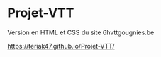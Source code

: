 # Projet-VTT
 Version en HTML et CSS du site 6hvttgougnies.be 

https://teriak47.github.io/Projet-VTT/
